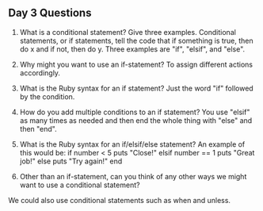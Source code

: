 ## Day 3 Questions

1. What is a conditional statement? Give three examples.
Conditional statements, or if statements, tell the code that if something is true, then do x and if not, then do y. Three examples are "if", "elsif", and "else".
1. Why might you want to use an if-statement?
To assign different actions accordingly. 

1. What is the Ruby syntax for an if statement?
Just the word "if" followed by the condition.

1. How do you add multiple conditions to an if statement?
You use "elsif" as many times as needed and then end the whole thing with "else" and then "end".

1. What is the Ruby syntax for an if/elsif/else statement?
An example of this would be:
if number < 5
  puts "Close!"
elsif number == 1
  puts "Great job!"
else
  puts "Try again!"
end

1. Other than an if-statement, can you think of any other ways we might want to use a conditional statement?

We could also use conditional statements such as when and unless.
